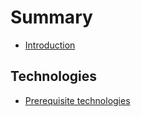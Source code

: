 # Summary

* [Introduction](README.md)

## Technologies ##


- [Prerequisite technologies](tech/index.md)
